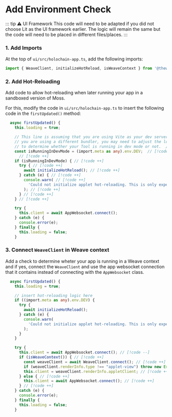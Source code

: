 # Add Environment Check

::: tip ⚠️ UI Framework
This code will need to be adapted if you did not choose Lit as the UI framework earlier. The logic will remain the same but the code will need to be placed in different files/places.
:::

### 1. Add Imports

At the top of `ui/src/holochain-app.ts`, add the following imports:

<!-- DOCS_TODO Rename -->

```typescript
import { WeaveClient, initializeHotReload, isWeaveContext } from '@theweave/api'; // [!code ++]
```

### 2. Add Hot-Reloading

Add code to allow hot-reloading when later running your app in a sandboxed version of Moss.

For this, modify the code in `ui/src/holochain-app.ts` to insert the following code in the `firstUpdated()` method:

```typescript
  async firstUpdated() {
    this.loading = true;

    // This line is assuming that you are using Vite as your dev server. If  // [!code ++]
    // you are using a different bundler, you may need to adjust the logic // [!code ++]
    // to determine whether your Tool is running in dev mode or not.  // [!code ++]
    const isRunningInDevMode = (import.meta as any).env.DEV;  // [!code ++]
      // [!code ++]
    if (isRunningInDevMode) { // [!code ++]
      try { // [!code ++]
        await initializeHotReload(); // [!code ++]
      } catch (e) { // [!code ++]
        console.warn( // [!code ++]
          'Could not initialize applet hot-reloading. This is only expected to work in a Weave context in dev mode.' // [!code ++]
        ); // [!code ++]
      } // [!code ++]
    } // [!code ++]

    try {
      this.client = await AppWebsocket.connect();
    } catch (e) {
      console.error(e);
    } finally {
      this.loading = false;
    }
```

### 3. Connect `WeaveClient` in Weave context

Add a check to determine wheter your app is running in a Weave context and if yes, connect the `WeaveClient` and use the app websocket connection that it contains instead of connecting with the `AppWebsocket` class.

```typescript
  async firstUpdated() {
    this.loading = true;

    // insert hot-reloading logic here
    if ((import.meta as any).env.DEV) {
      try {
        await initializeHotReload();
      } catch (e) {
        console.warn(
          'Could not initialize applet hot-reloading. This is only expected to work in a Weave context in dev mode.'
        );
      }
    }

    try {
      this.client = await AppWebsocket.connect(); // [!code --]
      if (isWeaveContext()) { // [!code ++]
        const weaveClient = await WeaveClient.connect(); // [!code ++]
        if (weaveClient.renderInfo.type !== "applet-view") throw new Error("This Tool does not implement cross-group views yet"); // [!code ++]
        this.client = weaveClient.renderInfo.appletClient; // [!code ++]
      } else { // [!code ++]
        this.client = await AppWebsocket.connect(); // [!code ++]
      } // [!code ++]
    } catch (e) {
      console.error(e);
    } finally {
      this.loading = false;
    }
```
